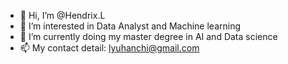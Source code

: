 - 👋 Hi, I’m @Hendrix.L
- 👀 I’m interested in Data Analyst and Machine learning
- 🌱 I’m currently doing my master degree in AI and Data science
- 📫 My contact detail: lyuhanchi@gmail.com

<!---
HendrixLyu/HendrixLyu is a ✨ special ✨ repository because its `README.md` (this file) appears on your GitHub profile.
You can click the Preview link to take a look at your changes.
--->
